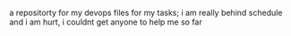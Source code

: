 a repositorty for my devops files for my tasks; i am really behind schedule and i am hurt, i couldnt get anyone to help me so far
